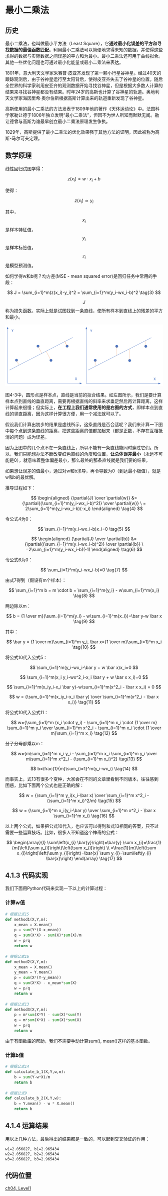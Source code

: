 # 最小二乘法

## 历史

最小二乘法，也叫做最小平方法（Least Square），它**通过最小化误差的平方和寻找数据的最佳函数匹配**。利用最小二乘法可以简便地求得未知的数据，并使得这些求得的数据与实际数据之间误差的平方和为最小。最小二乘法还可用于曲线拟合。其他一些优化问题也可通过最小化能量或最小二乘法来表达。

1801年，意大利天文学家朱赛普·皮亚齐发现了第一颗小行星谷神星。经过40天的跟踪观测后，由于谷神星运行至太阳背后，使得皮亚齐失去了谷神星的位置。随后全世界的科学家利用皮亚齐的观测数据开始寻找谷神星，但是根据大多数人计算的结果来寻找谷神星都没有结果。时年24岁的高斯也计算了谷神星的轨道。奥地利天文学家海因里希·奥尔伯斯根据高斯计算出来的轨道重新发现了谷神星。

高斯使用的最小二乘法的方法发表于1809年他的著作《天体运动论》中。法国科学家勒让德于1806年独立发明“最小二乘法”，但因不为世人所知而默默无闻。勒让德曾与高斯为谁最早创立最小二乘法原理发生争执。

1829年，高斯提供了最小二乘法的优化效果强于其他方法的证明，因此被称为高斯-马尔可夫定理。

## 数学原理

线性回归试图学得：

$$z(x_i)=w \cdot x_i+b \tag{1}$$

使得：

$$z(x_i) \simeq y_i \tag{2}$$

其中，$$x_i$$是样本特征值，$$y_i$$是样本标签值，$$z_i$$是模型预测值。

如何学得w和b呢？均方差\(MSE - mean squared error\)是回归任务中常用的手段： 

$$ J = \sum_{i=1}^m(z(x_i)-y_i)^2 = \sum_{i=1}^m(y_i-wx_i-b)^2 \tag{3} $$

$$J$$称为损失函数。实际上就是试图找到一条直线，使所有样本到直线上的残差的平方和最小。

![&#x56FE;4-3 &#x5747;&#x65B9;&#x5DEE;&#x51FD;&#x6570;&#x7684;&#x8BC4;&#x4F30;&#x539F;&#x7406;](../.gitbook/assets/image%20%2814%29.png)

图4-3中，圆形点是样本点，直线是当前的拟合结果。如左图所示，我们是要计算样本点到直线的垂直距离，需要再根据直线的斜率来求垂足然后再计算距离，这样计算起来很慢；但实际上，**在工程上我们通常使用的是右图的方式**，即样本点到直线的竖直距离，因为这样计算很方便，用一个减法就可以了。

假设我们计算出初步的结果是虚线所示，这条直线是否合适呢？我们来计算一下图中每个点到这条直线的距离，把这些距离的值都加起来（都是正数，不存在互相抵消的问题）成为误差。

因为上图中的几个点不在一条直线上，所以不能有一条直线能同时穿过它们。所以，我们只能想办法不断改变红色直线的角度和位置，**让总体误差最小**（永远不可能是0），就意味着整体偏差最小，那么最终的那条直线就是我们要的结果。

如果想让误差的值最小，通过对w和b求导，再令导数为0（到达最小极值），就是w和b的最优解。

推导过程如下：

$$ \begin{aligned} {\partial{J} \over \partial{w}} &={\partial{(\sum_{i=1}^m(y_i-wx_i-b)^2)} \over \partial{w}} \ = 2\sum_{i=1}^m(y_i-wx_i-b)(-x_i) \end{aligned} \tag{4} $$

令公式4为0：

$$ \sum_{i=1}^m(y_i-wx_i-b)x_i=0 \tag{5} $$

$$ \begin{aligned} {\partial{J} \over \partial{b}} &={\partial{(\sum_{i=1}^m(y_i-wx_i-b)^2)} \over \partial{b}} \ =2\sum_{i=1}^m(y_i-wx_i-b)(-1) \end{aligned} \tag{6} $$

令公式6为0：

$$ \sum_{i=1}^m(y_i-wx_i-b)=0 \tag{7} $$

由式7得到（假设有m个样本）：

$$ \sum_{i=1}^m b = m \cdot b = \sum_{i=1}^m{y_i} - w\sum_{i=1}^m{x_i} \tag{8} $$

两边除以m：

$$ b = {1 \over m}(\sum_{i=1}^m{y_i} - w\sum_{i=1}^m{x_i})=\bar y-w \bar x \tag{9} $$

其中：

$$ \bar y = {1 \over m}\sum_{i=1}^m y_i, \bar x={1 \over m}\sum_{i=1}^m x_i \tag{10} $$

将公式10代入公式5：

$$ \sum_{i=1}^m(y_i-wx_i-\bar y + w \bar x)x_i=0 $$

$$ \sum_{i=1}^m(x_i y_i-wx^2_i-x_i \bar y + w \bar x x_i)=0 $$

$$ \sum_{i=1}^m(x_iy_i-x_i \bar y)-w\sum_{i=1}^m(x^2_i - \bar x x_i) = 0 $$

$$ w = {\sum_{i=1}^m(x_iy_i-x_i \bar y) \over \sum_{i=1}^m(x^2_i - \bar x x_i)} \tag{11} $$

将公式10代入公式11：

$$ w={\sum_{i=1}^m (x_i \cdot y_i) - \sum_{i=1}^m x_i \cdot {1 \over m} \sum_{i=1}^m y_i \over \sum_{i=1}^m x^2_i - \sum_{i=1}^m x_i \cdot {1 \over m}\sum_{i=1}^m x_i} \tag{12} $$

分子分母都乘以m：

$$ w={m\sum_{i=1}^m x_i y_i - \sum_{i=1}^m x_i \sum_{i=1}^m y_i \over m\sum_{i=1}^m x^2_i - (\sum_{i=1}^m x_i)^2} \tag{13} $$

$$ b=\frac{1}{m}\sum_{i=1}^m(y_i-wx_i) \tag{14} $$

而事实上，式13有很多个变种，大家会在不同的文章里看到不同版本，往往感到困惑，比如下面两个公式也是正确的解：

$$ w = {\sum_{i=1}^m y_i(x_i-\bar x) \over \sum_{i=1}^m x^2_i - (\sum_{i=1}^m x_i)^2/m} \tag{15} $$

$$ w = {\sum_{i=1}^m x_i(y_i-\bar y) \over \sum_{i=1}^m x^2_i - \bar x \sum_{i=1}^m x_i} \tag{16} $$

以上两个公式，如果把公式10代入，也应该可以得到和式13相同的答案，只不过需要一些运算技巧。比如，很多人不知道这个神奇的公式：

$$
\begin{array}{l}
\sum\left(x_{i} \bar{y}\right)=\bar{y} \sum x_{i}=\frac{1}{m}\left(\sum y_{i}\right)\left(\sum x_{i}\right) \\
=\frac{1}{m}\left(\sum x_{i}\right)\left(\sum y_{i}\right)=\bar{x} \sum y_{i}=\sum\left(y_{i} \bar{x}\right)
\end{array} \tag{17}
$$

## 4.1.3 代码实现

我们下面用Python代码来实现一下以上的计算过程：

### 计算w值

```python
# 根据公式15
def method1(X,Y,m):
    x_mean = X.mean()
    p = sum(Y*(X-x_mean))
    q = sum(X*X) - sum(X)*sum(X)/m
    w = p/q
    return w

# 根据公式16
def method2(X,Y,m):
    x_mean = X.mean()
    y_mean = Y.mean()
    p = sum(X*(Y-y_mean))
    q = sum(X*X) - x_mean*sum(X)
    w = p/q
    return w

# 根据公式13
def method3(X,Y,m):
    p = m*sum(X*Y) - sum(X)*sum(Y)
    q = m*sum(X*X) - sum(X)*sum(X)
    w = p/q
    return w
```

由于有函数库的帮助，我们不需要手动计算sum\(\), mean\(\)这样的基本函数。

### 计算b值

```python
# 根据公式14
def calculate_b_1(X,Y,w,m):
    b = sum(Y-w*X)/m
    return b

# 根据公式9
def calculate_b_2(X,Y,w):
    b = Y.mean() - w * X.mean()
    return b
```

## 4.1.4 运算结果

用以上几种方法，最后得出的结果都是一致的，可以起到交叉验证的作用：

```text
w1=2.056827, b1=2.965434
w2=2.056827, b2=2.965434
w3=2.056827, b3=2.965434
```

## 代码位置

[ch04, Level1](https://github.com/microsoft/ai-edu/blob/master/A-%E5%9F%BA%E7%A1%80%E6%95%99%E7%A8%8B/A2-%E7%A5%9E%E7%BB%8F%E7%BD%91%E7%BB%9C%E5%9F%BA%E6%9C%AC%E5%8E%9F%E7%90%86%E7%AE%80%E6%98%8E%E6%95%99%E7%A8%8B/SourceCode/ch04-SingleVariableLinearRegression/Level1_LeastSquare.py)

